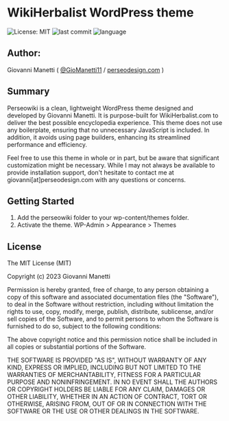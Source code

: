# WikiHerbalist WordPress theme

![License: MIT](https://img.shields.io/badge/License-MIT-yellow.svg)
![last commit](https://img.shields.io/github/last-commit/giovannimanetti11/perseowiki)
![language](https://img.shields.io/github/languages/top/giovannimanetti11/perseowiki)

## Author:

Giovanni Manetti ( [@GioManetti11](http://twitter.com/GioManetti11) / [perseodesign.com](http://perseodesign.com) )

## Summary

Perseowiki is a clean, lightweight WordPress theme designed and developed by Giovanni Manetti. It is purpose-built for WikiHerbalist.com to deliver the best possible encyclopedia experience. This theme does not use any boilerplate, ensuring that no unnecessary JavaScript is included. In addition, it avoids using page builders, enhancing its streamlined performance and efficiency.

Feel free to use this theme in whole or in part, but be aware that significant customization might be necessary. While I may not always be available to provide installation support, don't hesitate to contact me at giovanni[at]perseodesign.com with any questions or concerns.

Getting Started
---------------
1. Add the perseowiki folder to your wp-content/themes folder.
2. Activate the theme. WP-Admin > Appearance > Themes

License
---------------

The MIT License (MIT)

Copyright (c) 2023 Giovanni Manetti

Permission is hereby granted, free of charge, to any person obtaining a copy of this software and associated documentation files (the "Software"), to deal in the Software without restriction, including without limitation the rights to use, copy, modify, merge, publish, distribute, sublicense, and/or sell copies of the Software, and to permit persons to whom the Software is furnished to do so, subject to the following conditions:

The above copyright notice and this permission notice shall be included in all copies or substantial portions of the Software.

THE SOFTWARE IS PROVIDED "AS IS", WITHOUT WARRANTY OF ANY KIND, EXPRESS OR IMPLIED, INCLUDING BUT NOT LIMITED TO THE WARRANTIES OF MERCHANTABILITY, FITNESS FOR A PARTICULAR PURPOSE AND NONINFRINGEMENT. IN NO EVENT SHALL THE AUTHORS OR COPYRIGHT HOLDERS BE LIABLE FOR ANY CLAIM, DAMAGES OR OTHER LIABILITY, WHETHER IN AN ACTION OF CONTRACT, TORT OR OTHERWISE, ARISING FROM, OUT OF OR IN CONNECTION WITH THE SOFTWARE OR THE USE OR OTHER DEALINGS IN THE SOFTWARE.
